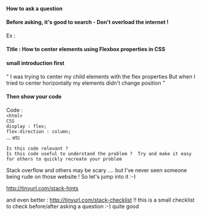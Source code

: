 #### How to ask a question 


#### Before asking, it's good to search - Don't overload the internet ! 


Ex  : 

#### Title : How to center elements using Flexbox properties in CSS 

#### small introduction first 
 " I was trying to center my child elements with the flex properties But when I tried to center horizontally my elements didn't change position " 
#### Then show your code 
Code :   
        ``` <html>  ```
        <br>
        ```CSS``` <br>
        ```display : flex;```<br>
        ```flex-direction : column;``` <br>
        ... etc <br>

    Is this code relevant ? 
    Is this code useful to understand the problem ?  Try and make it easy for others to quickly recreate your problem 



Stack overflow and others may be scary .... but I've never seen someone being rude on those website ! So let's jump into it :-) 


http://tinyurl.com/stack-hints

and even better : 
 http://tinyurl.com/stack-checklist !!
   this is a small checklist to check before/after asking a question :-) quite good

             

